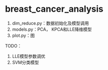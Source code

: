 # breast_cancer_analysis

1. dim_reduce.py：数据初始化及模型调用
2. models.py：PCA， KPCA和LLE降维模型
3. plot.py：图

TODO：
1. LLE模型参数调优
2. SVM分类模型